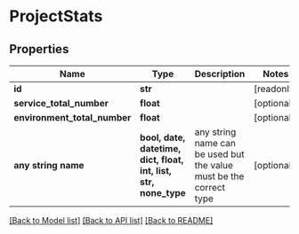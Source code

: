 # ProjectStats


## Properties
Name | Type | Description | Notes
------------ | ------------- | ------------- | -------------
**id** | **str** |  | [readonly] 
**service_total_number** | **float** |  | [optional] 
**environment_total_number** | **float** |  | [optional] 
**any string name** | **bool, date, datetime, dict, float, int, list, str, none_type** | any string name can be used but the value must be the correct type | [optional]

[[Back to Model list]](../README.md#documentation-for-models) [[Back to API list]](../README.md#documentation-for-api-endpoints) [[Back to README]](../README.md)


